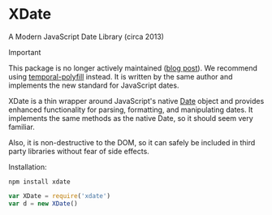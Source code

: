 
XDate
=====

A Modern JavaScript Date Library (circa 2013)

> [!IMPORTANT]
> This package is no longer actively maintained
> ([blog post](https://arshaw.com/2013/03/xdate-08-and-future-development)).
> We recommend using [temporal-polyfill](https://www.npmjs.com/package/temporal-polyfill) instead.
> It is written by the same author and implements the new standard for JavaScript dates.

XDate is a thin wrapper around JavaScript's native
[Date](https://developer.mozilla.org/en/JavaScript/Reference/Global_Objects/Date)
object and provides enhanced functionality for parsing, formatting, and manipulating dates.
It implements the same methods as the native Date, so it should seem very familiar.

Also, it is non-destructive to the DOM, so it can safely be included in third party libraries
without fear of side effects.

Installation:

```
npm install xdate
```

```js
var XDate = require('xdate')
var d = new XDate()
```
